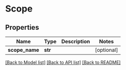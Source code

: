 # Scope


## Properties
Name | Type | Description | Notes
------------ | ------------- | ------------- | -------------
**scope_name** | **str** |  | [optional] 

[[Back to Model list]](../README.md#documentation-for-models) [[Back to API list]](../README.md#documentation-for-api-endpoints) [[Back to README]](../README.md)


